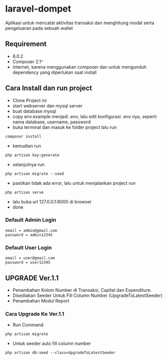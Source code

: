 # laravel-dompet

Aplikasi untuk mencatat aktivitas transaksi dan menghitung modal serta pengeluaran pada sebuah wallet

## Requirement

-   8.0.2
-   Composer 2.1^
-   Internet, karena menggunakan composer dan untuk mengunduh dependency yang diperlukan saat install

## Cara Install dan run project

-   Clone Project ini
-   start webserver dan mysql server
-   buat database mysql
-   copy env.example menjadi .env, lalu edit konfigurasi .env nya, seperti nama database, username, password
-   buka terminal dan masuk ke folder project lalu run

```
composer install
```

-   kemudian run

```
php artisan key:generate
```

-   selanjutnya run

```
php artisan migrate --seed
```

-   pastikan tidak ada error, lalu untuk menjalankan project run

```
php artisan serve
```

-   lalu buka url 127.0.0.1:8000 di browser
-   done

### Default Admin Login

```
email = admin@gmail.com
password = admin12345
```

### Default User Login

```
email = user@gmail.com
password = user12345
```

## UPGRADE Ver.1.1

-   Penambahan Kolom Number di Transaksi, Capital dan Expenditure.
-   Disediakan Seeder Untuk Fill Column Number (UpgradeToLatestSeeder)
-   Penambahan Modul Report

### Cara Upgrade Ke Ver.1.1

-   Run Command

```
php artisan migrate
```

-   Untuk seeder auto fill column number

```
php artisan db:seed --class=UpgradeToLatestSeeder
```
